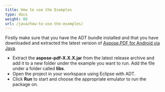 ```yaml
---
title: How to use the Examples
type: docs
weight: 80
url: /java/how-to-use-the-examples/
---
```


Firstly make sure that you have the ADT bundle installed and that you have downloaded and extracted the latest version of [Aspose.PDF for Android via Java](https://repository.aspose.com/webapp/#/artifacts/browse/tree/General/repo/com/aspose/aspose-pdf-android-via-java).

- Extract the **aspose-pdf-X.X.X.jar** from the latest release archive and add it to a new folder under the example you want to run. Add the file under a folder called **libs**.
- Open the project in your workspace using Eclipse with ADT.
- Click **Run** to start and choose the appropriate emulator to run the package on.
